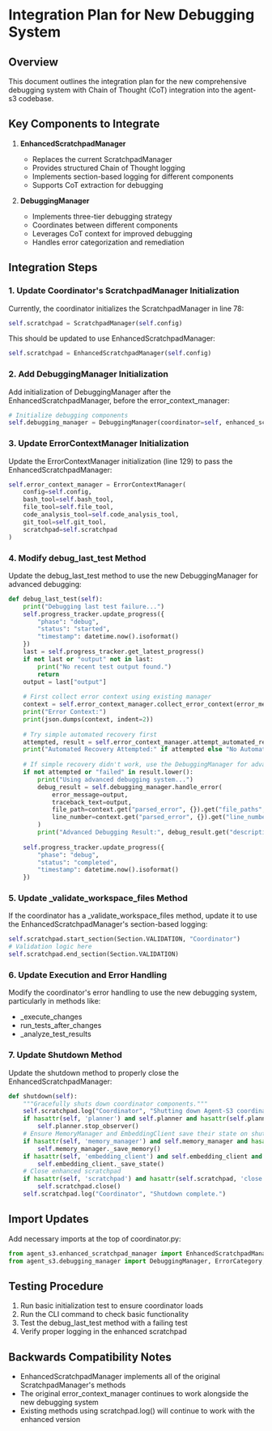 # Integration Plan for New Debugging System

## Overview
This document outlines the integration plan for the new comprehensive debugging system with Chain of Thought (CoT) integration into the agent-s3 codebase.

## Key Components to Integrate

1. **EnhancedScratchpadManager**
   - Replaces the current ScratchpadManager
   - Provides structured Chain of Thought logging
   - Implements section-based logging for different components
   - Supports CoT extraction for debugging

2. **DebuggingManager**
   - Implements three-tier debugging strategy
   - Coordinates between different components
   - Leverages CoT context for improved debugging
   - Handles error categorization and remediation

## Integration Steps

### 1. Update Coordinator's ScratchpadManager Initialization
Currently, the coordinator initializes the ScratchpadManager in line 78:
```python
self.scratchpad = ScratchpadManager(self.config)
```

This should be updated to use EnhancedScratchpadManager:
```python
self.scratchpad = EnhancedScratchpadManager(self.config)
```

### 2. Add DebuggingManager Initialization
Add initialization of DebuggingManager after the EnhancedScratchpadManager, before the error_context_manager:
```python
# Initialize debugging components
self.debugging_manager = DebuggingManager(coordinator=self, enhanced_scratchpad=self.scratchpad)
```

### 3. Update ErrorContextManager Initialization
Update the ErrorContextManager initialization (line 129) to pass the EnhancedScratchpadManager:
```python
self.error_context_manager = ErrorContextManager(
    config=self.config,
    bash_tool=self.bash_tool,
    file_tool=self.file_tool,
    code_analysis_tool=self.code_analysis_tool,
    git_tool=self.git_tool,
    scratchpad=self.scratchpad
)
```

### 4. Modify debug_last_test Method
Update the debug_last_test method to use the new DebuggingManager for advanced debugging:
```python
def debug_last_test(self):
    print("Debugging last test failure...")
    self.progress_tracker.update_progress({
        "phase": "debug",
        "status": "started",
        "timestamp": datetime.now().isoformat()
    })
    last = self.progress_tracker.get_latest_progress()
    if not last or "output" not in last:
        print("No recent test output found.")
        return
    output = last["output"]
    
    # First collect error context using existing manager
    context = self.error_context_manager.collect_error_context(error_message=output)
    print("Error Context:")
    print(json.dumps(context, indent=2))
    
    # Try simple automated recovery first
    attempted, result = self.error_context_manager.attempt_automated_recovery(context, context)
    print("Automated Recovery Attempted:" if attempted else "No Automated Recovery:", result)
    
    # If simple recovery didn't work, use the DebuggingManager for advanced debugging
    if not attempted or "failed" in result.lower():
        print("Using advanced debugging system...")
        debug_result = self.debugging_manager.handle_error(
            error_message=output,
            traceback_text=output,
            file_path=context.get("parsed_error", {}).get("file_paths", [None])[0],
            line_number=context.get("parsed_error", {}).get("line_numbers", [None])[0]
        )
        print("Advanced Debugging Result:", debug_result.get("description", "No result"))
    
    self.progress_tracker.update_progress({
        "phase": "debug",
        "status": "completed",
        "timestamp": datetime.now().isoformat()
    })
```

### 5. Update _validate_workspace_files Method
If the coordinator has a _validate_workspace_files method, update it to use the EnhancedScratchpadManager's section-based logging:
```python
self.scratchpad.start_section(Section.VALIDATION, "Coordinator")
# Validation logic here
self.scratchpad.end_section(Section.VALIDATION)
```

### 6. Update Execution and Error Handling
Modify the coordinator's error handling to use the new debugging system, particularly in methods like:
- _execute_changes
- run_tests_after_changes
- _analyze_test_results

### 7. Update Shutdown Method
Update the shutdown method to properly close the EnhancedScratchpadManager:
```python
def shutdown(self):
    """Gracefully shuts down coordinator components."""
    self.scratchpad.log("Coordinator", "Shutting down Agent-S3 coordinator...")
    if hasattr(self, 'planner') and self.planner and hasattr(self.planner, 'stop_observer'):
        self.planner.stop_observer()
    # Ensure MemoryManager and EmbeddingClient save their state on shutdown
    if hasattr(self, 'memory_manager') and self.memory_manager and hasattr(self.memory_manager, '_save_memory'):
        self.memory_manager._save_memory()
    if hasattr(self, 'embedding_client') and self.embedding_client and hasattr(self.embedding_client, '_save_state'):
        self.embedding_client._save_state()
    # Close enhanced scratchpad
    if hasattr(self, 'scratchpad') and hasattr(self.scratchpad, 'close'):
        self.scratchpad.close()
    self.scratchpad.log("Coordinator", "Shutdown complete.")
```

## Import Updates
Add necessary imports at the top of coordinator.py:
```python
from agent_s3.enhanced_scratchpad_manager import EnhancedScratchpadManager, Section, LogLevel
from agent_s3.debugging_manager import DebuggingManager, ErrorCategory, DebuggingPhase
```

## Testing Procedure
1. Run basic initialization test to ensure coordinator loads
2. Run the CLI command to check basic functionality
3. Test the debug_last_test method with a failing test
4. Verify proper logging in the enhanced scratchpad

## Backwards Compatibility Notes
- EnhancedScratchpadManager implements all of the original ScratchpadManager's methods
- The original error_context_manager continues to work alongside the new debugging system
- Existing methods using scratchpad.log() will continue to work with the enhanced version